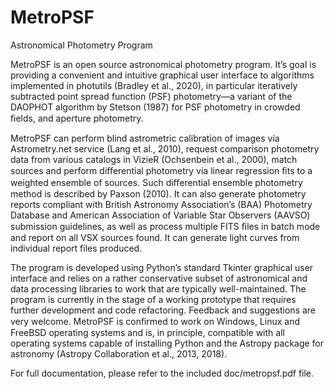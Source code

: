 # MetroPSF
Astronomical Photometry Program

MetroPSF is an open source astronomical photometry program. It’s goal is providing a convenient and intuitive graphical user interface to algorithms implemented in photutils (Bradley et al., 2020), in particular iteratively subtracted point spread function (PSF) photometry—a variant of the DAOPHOT algorithm by Stetson (1987) for PSF photometry in crowded ﬁelds, and aperture photometry.

MetroPSF can perform blind astrometric calibration of images via Astrometry.net service (Lang et al., 2010), request comparison photometry data from various catalogs in VizieR (Ochsenbein et al., 2000), match sources and perform diﬀerential photometry via linear regression ﬁts to a weighted ensemble of sources. Such diﬀerential ensemble photometry method is described by Paxson (2010). It can also generate photometry reports compliant with British Astronomy Association’s (BAA) Photometry Database and American Association of Variable Star Observers (AAVSO) submission guidelines, as well as process multiple FITS ﬁles in batch mode and report on all VSX sources found. It can generate light curves from individual report files produced.

The program is developed using Python’s standard Tkinter graphical user interface and relies on a rather conservative subset of astronomical and data processing libraries to work that are typically well-maintained. The program is currently in the stage of a working prototype that requires further development and code refactoring. Feedback and suggestions are very welcome. MetroPSF is conﬁrmed to work on Windows, Linux and FreeBSD operating systems and is, in principle, compatible with all operating systems capable of installing Python and the Astropy package for astronomy (Astropy Collaboration et al., 2013, 2018).

For full documentation, please refer to the included doc/metropsf.pdf file. 
